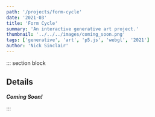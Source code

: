```yaml
---
path: '/projects/form-cycle'
date: '2021-03'
title: 'Form Cycle'
summary: 'An interactive generative art project.'
thumbnail: '../../../images/coming_soon.png'
tags: ['generative', 'art', 'p5.js', 'webgl', '2021']
author: 'Nick Sinclair'
---
```


::: section block

## Details

<!-- [Interactive Website](https://nicksinclair.github.io/form-cycle)

The perfomance of this project is significantly better than that of [Shape Cycle](nicksinclair.github.io/projects/shape-grid) due to its use of p5's WebGL renderer. -->

_**Coming Soon!**_

:::
